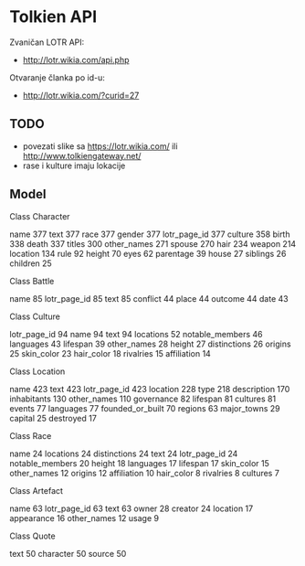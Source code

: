 # Tolkien API

Zvaničan LOTR API:
- http://lotr.wikia.com/api.php

Otvaranje članka po id-u:
- http://lotr.wikia.com/?curid=27

## TODO

- povezati slike sa https://lotr.wikia.com/ ili http://www.tolkiengateway.net/
- rase i kulture imaju lokacije

## Model

Class Character

  name 377
  text 377
  race 377
  gender 377
  lotr_page_id 377
  culture 358
  birth 338
  death 337
  titles 300
  other_names 271
  spouse 270
  hair 234
  weapon 214
  location 134
  rule 92
  height 70
  eyes 62
  parentage 39
  house 27
  siblings 26
  children 25

Class Battle

  name 85
  lotr_page_id 85
  text 85
  conflict 44
  place 44
  outcome 44
  date 43

Class Culture

  lotr_page_id 94
  name 94
  text 94
  locations 52
  notable_members 46
  languages 43
  lifespan 39
  other_names 28
  height 27
  distinctions 26
  origins 25
  skin_color 23
  hair_color 18
  rivalries 15
  affiliation 14

Class Location

  name 423
  text 423
  lotr_page_id 423
  location 228
  type 218
  description 170
  inhabitants 130
  other_names 110
  governance 82
  lifespan 81
  cultures 81
  events 77
  languages 77
  founded_or_built 70
  regions 63
  major_towns 29
  capital 25
  destroyed 17

Class Race

  name 24
  locations 24
  distinctions 24
  text 24
  lotr_page_id 24
  notable_members 20
  height 18
  languages 17
  lifespan 17
  skin_color 15
  other_names 12
  origins 12
  affiliation 10
  hair_color 8
  rivalries 8
  cultures 7

Class Artefact

  name 63
  lotr_page_id 63
  text 63
  owner 28
  creator 24
  location 17
  appearance 16
  other_names 12
  usage 9

Class Quote

  text 50
  character 50
  source 50
